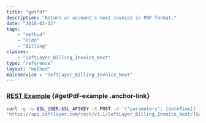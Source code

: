 ```yaml
---
title: "getPdf"
description: "Return an account's next invoice in PDF format."
date: "2018-02-12"
tags:
    - "method"
    - "sldn"
    - "Billing"
classes:
    - "SoftLayer_Billing_Invoice_Next"
type: "reference"
layout: "method"
mainService : "SoftLayer_Billing_Invoice_Next"
---
```


### [REST Example](#getPdf-example) <a href="/article/rest/"><i class="fas fa-question"></i></a> {#getPdf-example .anchor-link} 
```bash
curl -g -u $SL_USER:$SL_APIKEY -X POST -d '{"parameters": [dateTime]}' \
'https://api.softlayer.com/rest/v3.1/SoftLayer_Billing_Invoice_Next/{SoftLayer_Billing_Invoice_NextID}/getPdf'
```
